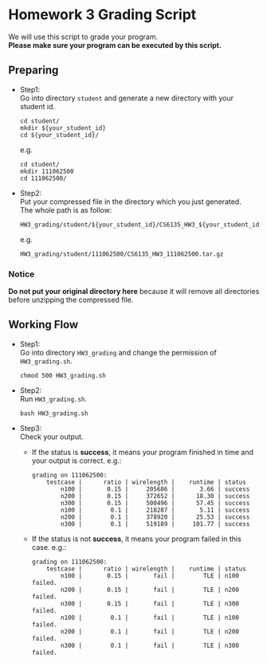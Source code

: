 # Homework 3 Grading Script

We will use this script to grade your program.  
__Please make sure your program can be executed by this script.__

## Preparing

* Step1:  
    Go into directory `student` and generate a new directory with your student id.

    ```shell
    cd student/
    mkdir ${your_student_id}
    cd ${your_student_id}/
    ```

    e.g.

    ```shell
    cd student/
    mkdir 111062500
    cd 111062500/
    ```

* Step2:  
    Put your compressed file in the directory which you just generated.  
    The whole path is as follow:

    ```shell
    HW3_grading/student/${your_student_id}/CS6135_HW3_${your_student_id}.tar.gz
    ```

    e.g.

    ```shell
    HW3_grading/student/111062500/CS6135_HW3_111062500.tar.gz
    ```

### Notice

__Do not put your original directory here__ because it will remove all directories before unzipping the compressed file.

## Working Flow

* Step1:  
    Go into directory `HW3_grading` and change the permission of `HW3_grading.sh`.

    ```shell
    chmod 500 HW3_grading.sh
    ```

* Step2:  
    Run `HW3_grading.sh`.

    ```shell
    bash HW3_grading.sh
    ```

* Step3:  
    Check your output.
  * If the status is __success__, it means your program finished in time and your output is correct. e.g.:

    ```shell
    grading on 111062500:
        testcase |      ratio | wirelength |    runtime | status
            n100 |       0.15 |     205686 |       3.66 | success
            n200 |       0.15 |     372652 |      18.30 | success
            n300 |       0.15 |     500496 |      57.45 | success
            n100 |        0.1 |     218287 |       5.11 | success
            n200 |        0.1 |     378920 |      25.53 | success
            n300 |        0.1 |     519189 |     101.77 | success
    ```

  * If the status is not __success__, it means your program failed in this case. e.g.:

    ```shell
    grading on 111062500:
        testcase |      ratio | wirelength |    runtime | status
            n100 |       0.15 |       fail |        TLE | n100 failed.
            n200 |       0.15 |       fail |        TLE | n200 failed.
            n300 |       0.15 |       fail |        TLE | n300 failed.
            n100 |        0.1 |       fail |        TLE | n100 failed.
            n200 |        0.1 |       fail |        TLE | n200 failed.
            n300 |        0.1 |       fail |        TLE | n300 failed.
    ```
